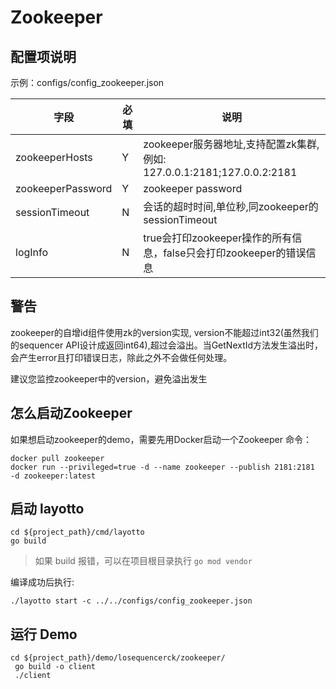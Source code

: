 # Zookeeper

## 配置项说明

示例：configs/config_zookeeper.json

| 字段 | 必填 | 说明 |
| --- | --- | --- |
| zookeeperHosts | Y | zookeeper服务器地址,支持配置zk集群, 例如: 127.0.0.1:2181;127.0.0.2:2181 |
| zookeeperPassword | Y | zookeeper password|
| sessionTimeout | N | 会话的超时时间,单位秒,同zookeeper的sessionTimeout|
|logInfo|N|true会打印zookeeper操作的所有信息，false只会打印zookeeper的错误信息|

## 警告
zookeeper的自增id组件使用zk的version实现, version不能超过int32(虽然我们的sequencer API设计成返回int64),超过会溢出。当GetNextId方法发生溢出时，会产生error且打印错误日志，除此之外不会做任何处理。

建议您监控zookeeper中的version，避免溢出发生

## 怎么启动Zookeeper

如果想启动zookeeper的demo，需要先用Docker启动一个Zookeeper 命令：

```shell
docker pull zookeeper
docker run --privileged=true -d --name zookeeper --publish 2181:2181  -d zookeeper:latest
```

## 启动 layotto

````shell
cd ${project_path}/cmd/layotto
go build
````

> 如果 build 报错，可以在项目根目录执行 `go mod vendor`

编译成功后执行:

````shell
./layotto start -c ../../configs/config_zookeeper.json
````

## 运行 Demo

````shell
cd ${project_path}/demo/losequencerck/zookeeper/
 go build -o client
 ./client
````
